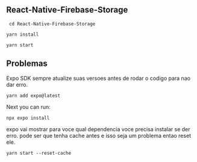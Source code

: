 ## React-Native-Firebase-Storage

```
 cd React-Native-Firebase-Storage
```

```
yarn install
```

```
yarn start
```

## Problemas

Expo SDK sempre atualize suas versoes antes de rodar o codigo para nao dar erro.

```
yarn add expo@latest
```

Next you can run:

```
npx expo install
```

expo vai mostrar para voce qual dependencia voce precisa instalar se der erro. pode ser que tenha cache antes e isso seja um problema entao reset ele.

```
yarn start --reset-cache
```
